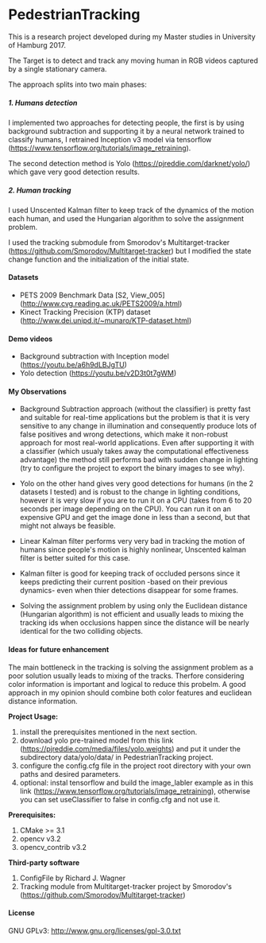 # PedestrianTracking

This is a research project developed during my Master studies in University of Hamburg 2017.

The Target is to detect and track any moving human in RGB videos captured by a single stationary camera.

The approach splits into two main phases:

##### 1. Humans detection
I implemented two approaches for detecting people, the first is by using background subtraction and supporting it by a neural network trained to classify humans, I retrained Inception v3 model via tensorflow (https://www.tensorflow.org/tutorials/image_retraining). 

The second detection method is Yolo (https://pjreddie.com/darknet/yolo/) which gave very good detection results.

##### 2. Human tracking
I used Unscented Kalman filter to keep track of the dynamics of the motion each human, and used the Hungarian algorithm to solve the assignment problem.

I used the tracking submodule from Smorodov's Multitarget-tracker (https://github.com/Smorodov/Multitarget-tracker) but I modified the state change function and the initialization of the initial state.

#### Datasets
* PETS 2009 Benchmark Data [S2, View_005] (http://www.cvg.reading.ac.uk/PETS2009/a.html)
* Kinect Tracking Precision (KTP) dataset (http://www.dei.unipd.it/~munaro/KTP-dataset.html)

#### Demo videos
* Background subtraction with Inception model (https://youtu.be/a6h9dLBJgTU)
* Yolo detection (https://youtu.be/v2D3t0t7gWM)

#### My Observations

* Background Subtraction approach (without the classifier) is pretty fast and suitable for real-time applications but the problem is that it is very sensitive to any change in illumination and consequently produce lots of false positives and wrong detections, which make it non-robust approach for most real-world applications. Even after supporting it with a classifier (which usualy takes away the computational effectiveness advantage) the method still performs bad with sudden change in lighting (try to configure the project to export the binary images to see why).

* Yolo on the other hand gives very good detections for humans (in the 2 datasets I tested) and is robust to the change in lighting conditions, however it is very slow if you are to run it on a CPU (takes from 6 to 20 seconds per image depending on the CPU). You can run it on an expensive GPU and get the image done in less than a second, but that might not always be feasible.

* Linear Kalman filter performs very very bad in tracking the motion of humans since people's motion is highly nonlinear, Unscented kalman filter is better suited for this case.

* Kalman filter is good for keeping track of occluded persons since it keeps predicting their current position -based on their previous dynamics- even when thier detections disappear for some frames.

* Solving the assignment problem by using only the Euclidean distance (Hungarian algorithm) is not efficient and usually leads to mixing the tracking ids when occlusions happen since the distance will be nearly identical for the two colliding objects.

#### Ideas for future enhancement
The main bottleneck in the tracking is solving the assignment problem as a poor solution usually leads to mixing of the tracks. Therfore considering color information is important and logical to reduce this probelm. A good approach in my opinion should combine both color features and euclidean distance information.

**Project Usage:**
1. install the prerequisites mentioned in the next section.
2. download yolo pre-trained model from this link (https://pjreddie.com/media/files/yolo.weights) and put it under the subdirectory data/yolo/data/ in PedestrianTracking project.
3. configure the config.cfg file in the project root directory with your own paths and desired parameters.
4. optional: instal tensorflow and build the image_labler example as in this link (https://www.tensorflow.org/tutorials/image_retraining), otherwise you can set useClassifier to false in config.cfg and not use it.

**Prerequisites:**
1. CMake >= 3.1
2. opencv v3.2
3. opencv_contrib v3.2

**Third-party software**
1. ConfigFile by Richard J. Wagner
2. Tracking module from Multitarget-tracker project by Smorodov's  
(https://github.com/Smorodov/Multitarget-tracker)


#### License
GNU GPLv3: http://www.gnu.org/licenses/gpl-3.0.txt 
